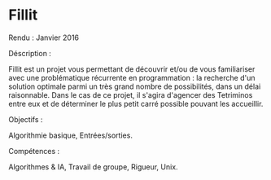# Fillit

Rendu : Janvier 2016

Déscription :

Fillit est un projet vous permettant de découvrir et/ou de vous familiariser avec une problématique récurrente en programmation : la recherche d'un solution optimale parmi un très grand nombre de possibilités, dans un délai raisonnable. Dans le cas de ce projet, il s'agira d'agencer des Tetriminos entre eux et de déterminer le plus petit carré possible pouvant les accueillir.

Objectifs :

Algorithmie basique, Entrées/sorties.

Compétences :

Algorithmes & IA, Travail de groupe, Rigueur, Unix.
